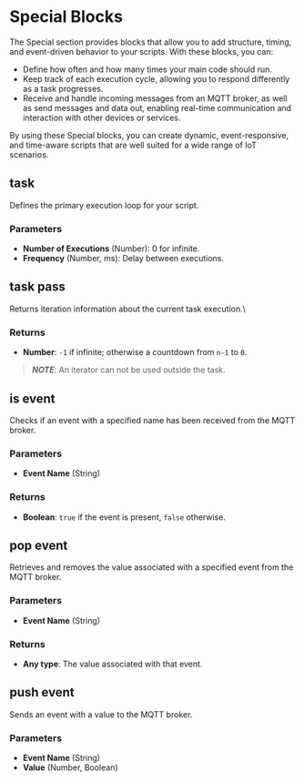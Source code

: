 # Special Blocks

The Special section provides blocks that allow you to add structure, timing, and event-driven behavior to your scripts. With these blocks, you can:

* Define how often and how many times your main code should run.
* Keep track of each execution cycle, allowing you to respond differently as a task progresses.
* Receive and handle incoming messages from an MQTT broker, as well as send messages and data out, enabling real-time communication and interaction with other devices or services.

By using these Special blocks, you can create dynamic, event-responsive, and time-aware scripts that are well suited for a wide range of IoT scenarios.

## task

Defines the primary execution loop for your script.

### Parameters

* **Number of Executions** (Number): 0 for infinite.
* **Frequency** (Number, ms): Delay between executions.

## task pass

Returns iteration information about the current task execution.\\

### Returns

* **Number**: `-1` if infinite; otherwise a countdown from `n-1` to `0`.

> _**NOTE**_: An iterator can not be used outside the task.

## is event

Checks if an event with a specified name has been received from the MQTT broker.

### Parameters

* **Event Name** (String)

### Returns

* **Boolean**: `true` if the event is present, `false` otherwise.

## pop event

Retrieves and removes the value associated with a specified event from the MQTT broker.

### Parameters

* **Event Name** (String)

### Returns

* **Any type**: The value associated with that event.

## push event

Sends an event with a value to the MQTT broker.

### Parameters

* **Event Name** (String)
* **Value** (Number, Boolean)
